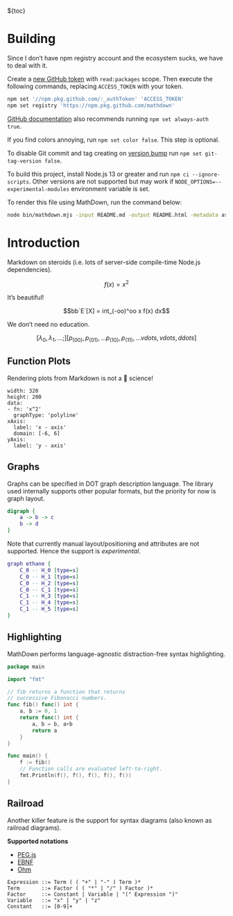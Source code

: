 ${toc}

# Building

Since I don’t have npm registry account and the ecosystem sucks, we have to deal with it.

Create a [new GitHub token](https://github.com/settings/tokens/new) with `read:packages` scope.
Then execute the following commands, replacing `ACCESS_TOKEN` with your token.

```sh
npm set '//npm.pkg.github.com/:_authToken' 'ACCESS_TOKEN'
npm set registry 'https://npm.pkg.github.com/mathdown'
```

[GitHub documentation](https://help.github.com/en/actions/language-and-framework-guides/publishing-nodejs-packages#publishing-packages-to-github-packages) also recommends running `npm set always-auth true`.

If you find colors annoying, run `npm set color false`. This step is optional.

To disable Git commit and tag creating on [version bump](https://docs.npmjs.com/cli/version) run `npm set git-tag-version false`.

To build this project, install Node.js 13 or greater and run `npm ci --ignore-scripts`.
Other versions are not supported but may work if `NODE_OPTIONS=--experimental-modules` environment variable is set.

To render this file using MathDown, run the command below:

```sh
node bin/mathdown.mjs -input README.md -output README.html -metadata assets/metadata.yaml -template assets/template.htm
```

# Introduction

Markdown on steroids (i.e. lots of server-side compile-time Node.js dependencies).

```math
f(x) = x^2
```

It’s beautiful!

```math
bb`E`[X] = int_(-oo)^oo x f(x) dx
```

We don’t need no education.

```math
[λ_0, λ_1, ...;]
[p_(0 0), p_(0 1), ...
 p_(1 0), p_(1 1), ...
 vdots, vdots, ddots]
```

## Function Plots

Rendering plots from Markdown is not a :rocket: science!

```function-plot
width: 320
height: 200
data:
- fn: 'x^2'
  graphType: 'polyline'
xAxis:
  label: 'x - axis'
  domain: [-6, 6]
yAxis:
  label: 'y - axis'
```

## Graphs

Graphs can be specified in DOT graph description language. The library used internally supports other popular formats, but the priority for now is graph layout.

```dot
digraph {
	a -> b -> c
	b -> d
}
```

Note that currently manual layout/positioning and attributes are not supported. Hence the support is *experimental*.

```dot
graph ethane {
	C_0 -- H_0 [type=s]
	C_0 -- H_1 [type=s]
	C_0 -- H_2 [type=s]
	C_0 -- C_1 [type=s]
	C_1 -- H_3 [type=s]
	C_1 -- H_4 [type=s]
	C_1 -- H_5 [type=s]
}
```

## Highlighting

MathDown performs language-agnostic distraction-free syntax highlighting.

```go
package main

import "fmt"

// fib returns a function that returns
// successive Fibonacci numbers.
func fib() func() int {
	a, b := 0, 1
	return func() int {
		a, b = b, a+b
		return a
	}
}

func main() {
	f := fib()
	// Function calls are evaluated left-to-right.
	fmt.Println(f(), f(), f(), f(), f())
}
```

## Railroad

Another killer feature is the support for syntax diagrams (also known as railroad diagrams).

__Supported notations__

- [PEG.js](https://pegjs.org/)
- [EBNF](https://www.w3.org/TR/2004/REC-xml11-20040204/#sec-notation)
- [Ohm](https://github.com/harc/ohm)

```ebnf
Expression ::= Term ( ( "+" | "-" ) Term )*
Term       ::= Factor ( ( "*" | "/" ) Factor )*
Factor     ::= Constant | Variable | "(" Expression ")"
Variable   ::= "x" | "y" | "z"
Constant   ::= [0-9]+
```

